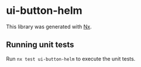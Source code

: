 # ui-button-helm

This library was generated with [Nx](https://nx.dev).

## Running unit tests

Run `nx test ui-button-helm` to execute the unit tests.
